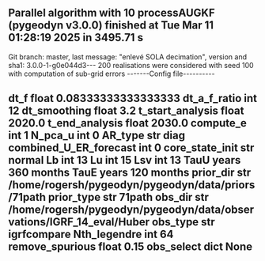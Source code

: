 Parallel algorithm with 10 processAUGKF (pygeodyn v3.0.0) finished at Tue Mar 11 01:28:19 2025 in 3495.71 s
---
Git branch: master, last message: "enlevé SOLA decimation", version and sha1: 3.0.0-1-g0e044d3---
200 realisations were considered with seed 100 with computation of sub-grid errors
-------Config file----------

dt_f float 0.08333333333333333 
dt_a_f_ratio int 12 
dt_smoothing float 3.2 
t_start_analysis float 2020.0 
t_end_analysis float 2030.0 
compute_e int 1 
N_pca_u int 0 
AR_type str diag 
combined_U_ER_forecast int 0 
core_state_init str normal 
Lb int 13 
Lu int 15 
Lsv int 13 
TauU years 360 months 
TauE years 120 months 
prior_dir str /home/rogersh/pygeodyn/pygeodyn/data/priors/71path 
prior_type str 71path 
obs_dir str /home/rogersh/pygeodyn/pygeodyn/data/observations/IGRF_14_eval/Huber 
obs_type str igrfcompare 
Nth_legendre int 64 
remove_spurious float 0.15 
obs_select dict None 
----------------------------
